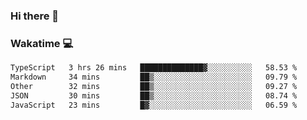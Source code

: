 ### Hi there 👋

<!--
**kikyou14/kikyou14** is a ✨ _special_ ✨ repository because its `README.md` (this file) appears on your GitHub profile.

Here are some ideas to get you started:

- 🔭 I’m currently working on ...
- 🌱 I’m currently learning ...
- 👯 I’m looking to collaborate on ...
- 🤔 I’m looking for help with ...
- 💬 Ask me about ...
- 📫 How to reach me: ...
- 😄 Pronouns: ...
- ⚡ Fun fact: ...
-->

### Wakatime 💻

<!--START_SECTION:waka-->

```txt
TypeScript   3 hrs 26 mins   ██████████████▓░░░░░░░░░░   58.53 %
Markdown     34 mins         ██▒░░░░░░░░░░░░░░░░░░░░░░   09.79 %
Other        32 mins         ██▒░░░░░░░░░░░░░░░░░░░░░░   09.27 %
JSON         30 mins         ██▒░░░░░░░░░░░░░░░░░░░░░░   08.74 %
JavaScript   23 mins         █▓░░░░░░░░░░░░░░░░░░░░░░░   06.59 %
```

<!--END_SECTION:waka-->